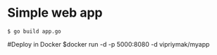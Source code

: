 # Simple web app
```shell
$ go build app.go
```
#Deploy in Docker
$docker run -d -p 5000:8080 -d vipriymak/myapp
